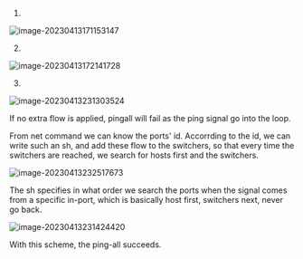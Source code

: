 1. 

![image-20230413171153147](C:\Users\Administrator\AppData\Roaming\Typora\typora-user-images\image-20230413171153147.png)

2.

![image-20230413172141728](C:\Users\Administrator\AppData\Roaming\Typora\typora-user-images\image-20230413172141728.png)

3. 

![image-20230413231303524](C:\Users\Administrator\AppData\Roaming\Typora\typora-user-images\image-20230413231303524.png)

If no extra flow is applied, pingall will fail as the ping signal go into the loop. 

From net command we can know the ports' id. Accorrding to the id, we can write such an sh, and add these flow to the switchers, so that every time the switchers are reached, we search for hosts first and the switchers.

![image-20230413232517673](C:\Users\Administrator\AppData\Roaming\Typora\typora-user-images\image-20230413232517673.png)

The sh specifies in what order we search the ports when the signal comes from a specific in-port, which is basically host first, switchers next, never go back. 

 ![image-20230413231424420](C:\Users\Administrator\AppData\Roaming\Typora\typora-user-images\image-20230413231424420.png)

With this scheme, the ping-all succeeds.